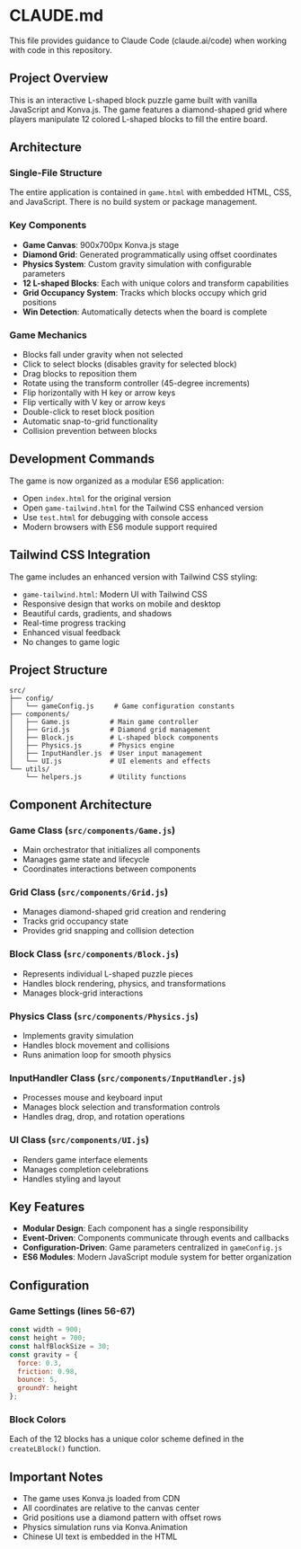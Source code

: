 # CLAUDE.md

This file provides guidance to Claude Code (claude.ai/code) when working with code in this repository.

## Project Overview

This is an interactive L-shaped block puzzle game built with vanilla JavaScript and Konva.js. The game features a diamond-shaped grid where players manipulate 12 colored L-shaped blocks to fill the entire board.

## Architecture

### Single-File Structure
The entire application is contained in `game.html` with embedded HTML, CSS, and JavaScript. There is no build system or package management.

### Key Components
- **Game Canvas**: 900x700px Konva.js stage
- **Diamond Grid**: Generated programmatically using offset coordinates
- **Physics System**: Custom gravity simulation with configurable parameters
- **12 L-shaped Blocks**: Each with unique colors and transform capabilities
- **Grid Occupancy System**: Tracks which blocks occupy which grid positions
- **Win Detection**: Automatically detects when the board is complete

### Game Mechanics
- Blocks fall under gravity when not selected
- Click to select blocks (disables gravity for selected block)
- Drag blocks to reposition them
- Rotate using the transform controller (45-degree increments)
- Flip horizontally with H key or arrow keys
- Flip vertically with V key or arrow keys
- Double-click to reset block position
- Automatic snap-to-grid functionality
- Collision prevention between blocks

## Development Commands

The game is now organized as a modular ES6 application:
- Open `index.html` for the original version
- Open `game-tailwind.html` for the Tailwind CSS enhanced version
- Use `test.html` for debugging with console access
- Modern browsers with ES6 module support required

## Tailwind CSS Integration

The game includes an enhanced version with Tailwind CSS styling:
- `game-tailwind.html`: Modern UI with Tailwind CSS
- Responsive design that works on mobile and desktop
- Beautiful cards, gradients, and shadows
- Real-time progress tracking
- Enhanced visual feedback
- No changes to game logic

## Project Structure

```
src/
├── config/
│   └── gameConfig.js     # Game configuration constants
├── components/
│   ├── Game.js          # Main game controller
│   ├── Grid.js          # Diamond grid management
│   ├── Block.js         # L-shaped block components
│   ├── Physics.js       # Physics engine
│   ├── InputHandler.js  # User input management
│   └── UI.js            # UI elements and effects
└── utils/
    └── helpers.js       # Utility functions
```

## Component Architecture

### Game Class (`src/components/Game.js`)
- Main orchestrator that initializes all components
- Manages game state and lifecycle
- Coordinates interactions between components

### Grid Class (`src/components/Grid.js`)
- Manages diamond-shaped grid creation and rendering
- Tracks grid occupancy state
- Provides grid snapping and collision detection

### Block Class (`src/components/Block.js`)
- Represents individual L-shaped puzzle pieces
- Handles block rendering, physics, and transformations
- Manages block-grid interactions

### Physics Class (`src/components/Physics.js`)
- Implements gravity simulation
- Handles block movement and collisions
- Runs animation loop for smooth physics

### InputHandler Class (`src/components/InputHandler.js`)
- Processes mouse and keyboard input
- Manages block selection and transformation controls
- Handles drag, drop, and rotation operations

### UI Class (`src/components/UI.js`)
- Renders game interface elements
- Manages completion celebrations
- Handles styling and layout

## Key Features

- **Modular Design**: Each component has a single responsibility
- **Event-Driven**: Components communicate through events and callbacks
- **Configuration-Driven**: Game parameters centralized in `gameConfig.js`
- **ES6 Modules**: Modern JavaScript module system for better organization

## Configuration

### Game Settings (lines 56-67)
```javascript
const width = 900;
const height = 700;
const halfBlockSize = 30;
const gravity = {
  force: 0.3,
  friction: 0.98,
  bounce: 5,
  groundY: height
};
```

### Block Colors
Each of the 12 blocks has a unique color scheme defined in the `createLBlock()` function.

## Important Notes

- The game uses Konva.js loaded from CDN
- All coordinates are relative to the canvas center
- Grid positions use a diamond pattern with offset rows
- Physics simulation runs via Konva.Animation
- Chinese UI text is embedded in the HTML
